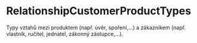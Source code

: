 ﻿# RelationshipCustomerProductTypes
Typy vztahů mezi produktem (např. úvěr, spoření,...) a zákazníkem (např. vlastník, ručitel, jednatel, zákonný zástupce,...).
